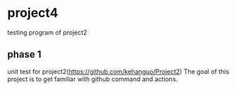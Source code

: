 # project4
testing program of project2
## phase 1 
unit test for project2(https://github.com/kehanguo/Project2)
The goal of this project is to get familiar with github command and actions.


